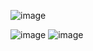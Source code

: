![image](https://github.com/Novia2003/ConsoleApplication3/assets/90568044/5d22e6e1-2385-44ee-83a8-4043da03bd27)

![image](https://github.com/Novia2003/ConsoleApplication3/assets/90568044/232f01dc-fc61-4c08-9db0-5fe8ff8dfd60)
![image](https://github.com/Novia2003/ConsoleApplication3/assets/90568044/ecb8609f-835f-4cbc-b2a6-1a85a96678d7)
